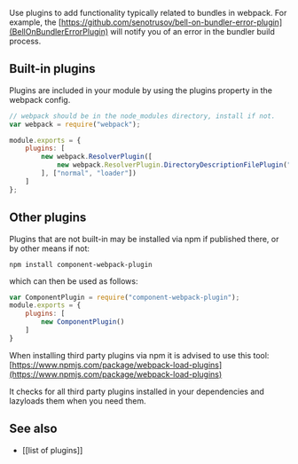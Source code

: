 Use plugins to add functionality typically related to bundles in webpack.  For example, the [https://github.com/senotrusov/bell-on-bundler-error-plugin](BellOnBundlerErrorPlugin) will notify you of an error in the bundler build process.  

## Built-in plugins

Plugins are included in your module by using the plugins property in the webpack config.

``` javascript
// webpack should be in the node_modules directory, install if not.
var webpack = require("webpack");

module.exports = {
	plugins: [
		new webpack.ResolverPlugin([
			new webpack.ResolverPlugin.DirectoryDescriptionFilePlugin("bower.json", ["main"])
		], ["normal", "loader"])
	]
};
```

## Other plugins

Plugins that are not built-in may be installed via npm if published there, or by other means if not:

``` text
npm install component-webpack-plugin
```

which can then be used as follows:

``` javascript
var ComponentPlugin = require("component-webpack-plugin");
module.exports = {
	plugins: [
		new ComponentPlugin()
	]
}
```

When installing third party plugins via npm it is advised to use this tool:
[https://www.npmjs.com/package/webpack-load-plugins](https://www.npmjs.com/package/webpack-load-plugins)

It checks for all third party plugins installed in your dependencies and lazyloads them when you need them.

## See also

* [[list of plugins]]